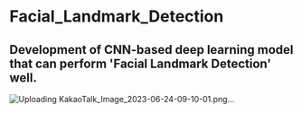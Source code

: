 # Facial_Landmark_Detection

## Development of CNN-based deep learning model that can perform 'Facial Landmark Detection' well.

![Uploading KakaoTalk_Image_2023-06-24-09-10-01.png…]()
